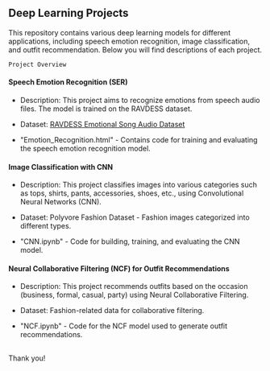 ## Deep Learning Projects

This repository contains various deep learning models for different applications, including speech emotion recognition, image classification, and outfit recommendation. Below you will find descriptions of each project.

`Project Overview`

#### Speech Emotion Recognition (SER)

- Description: This project aims to recognize emotions from speech audio files. The model is trained on the RAVDESS dataset.

- Dataset: [RAVDESS Emotional Song Audio Dataset](https://www.kaggle.com/datasets/uwrfkaggler/ravdess-emotional-song-audio)

- "Emotion_Recognition.html" - Contains code for training and evaluating the speech emotion recognition model.
  
#### Image Classification with CNN

- Description: This project classifies images into various categories such as tops, shirts, pants, accessories, shoes, etc., using Convolutional Neural Networks (CNN).

- Dataset: Polyvore Fashion Dataset - Fashion images categorized into different types.

- "CNN.ipynb" - Code for building, training, and evaluating the CNN model.
    
#### Neural Collaborative Filtering (NCF) for Outfit Recommendations

- Description: This project recommends outfits based on the occasion (business, formal, casual, party) using Neural Collaborative Filtering.

- Dataset: Fashion-related data for collaborative filtering.

- "NCF.ipynb" - Code for the NCF model used to generate outfit recommendations.

## 

Thank you!
